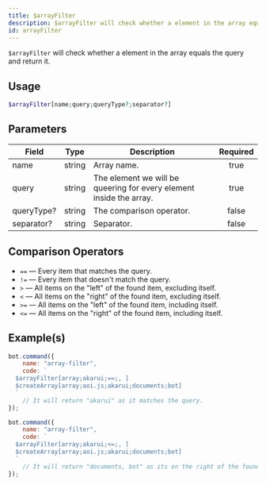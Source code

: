 ```yaml
---
title: $arrayFilter
description: $arrayFilter will check whether a element in the array equals the query and return it.
id: arrayFilter
---
```


`$arrayFilter` will check whether a element in the array equals the query and return it.

## Usage

```php
$arrayFilter[name;query;queryType?;separator?]
```

## Parameters

| Field      | Type   | Description                                                         | Required |
| ---------- | ------ | ------------------------------------------------------------------- | :------: |
| name       | string | Array name.                                                         |   true   |
| query      | string | The element we will be queering for every element inside the array. |   true   |
| queryType? | string | The comparison operator.                                            |  false   |
| separator? | string | Separator.                                                          |  false   |

## Comparison Operators

* `==` — Every item that matches the query.
* `!=` — Every item that doesn't match the query.
* `>`  — All items on the "left" of the found item, excluding itself.
* `<`  — All items on the "right" of the found item, excluding itself.
* `>=` — All items on the "left" of the found item, including itself.
* `<=` — All items on the "right" of the found item, including itself.

## Example(s)

```javascript
bot.command({
    name: "array-filter",
    code: `
  $arrayFilter[array;akarui;==;, ]
  $createArray[array;aoi.js;akarui;documents;bot]
  `
    // It will return "akarui" as it matches the query.
});
```

```javascript
bot.command({
    name: "array-filter",
    code: `
  $arrayFilter[array;akarui;<=;, ]
  $createArray[array;aoi.js;akarui;documents;bot]
  `
    // It will return "documents, bot" as its on the right of the found item.
});
```